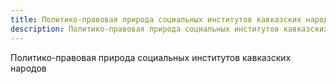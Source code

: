 ```yaml
---
title: Политико-правовая природа социальных институтов кавказских народов
description: Политико-правовая природа социальных институтов кавказских народов
---
```


Политико-правовая природа социальных институтов кавказских народов

